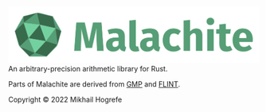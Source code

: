 ![Logo](images/logo-and-name.svg)
An arbitrary-precision arithmetic library for Rust.

Parts of Malachite are derived from [GMP](https://gmplib.org/) and
[FLINT](https://www.flintlib.org/).

Copyright © 2022 Mikhail Hogrefe
